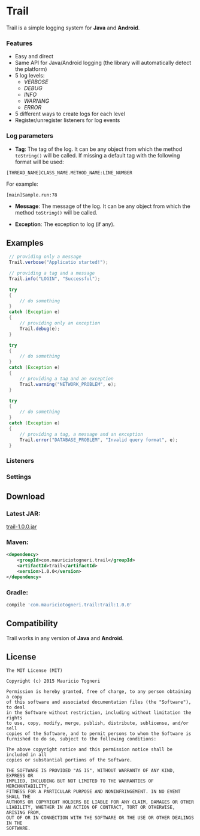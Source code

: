 # Trail

Trail is a simple logging system for **Java** and **Android**.

### Features

* Easy and direct
* Same API for Java/Android logging (the library will automatically detect the platform)
* 5 log levels: 
   * _VERBOSE_
   * _DEBUG_
   * _INFO_
   * _WARNING_
   * _ERROR_
* 5 different ways to create logs for each level
* Register/unregister listeners for log events

### Log parameters

* **Tag**: The tag of the log. It can be any object from which the method `toString()` will be called. If missing a default tag with the following format will be used:

`[THREAD_NAME]CLASS_NAME.METHOD_NAME:LINE_NUMBER`

For example:

`[main]Sample.run:78`

* **Message**: The message of the log. It can be any object from which the method `toString()` will be called.


* **Exception**: The exception to log (if any).

## Examples

```java
 // providing only a message
 Trail.verbose("Applicatio started!");
```

```java
 // providing a tag and a message
 Trail.info("LOGIN", "Successful");
```

```java
 try
 {
     // do something
 }
 catch (Exception e)
 {
     // providing only an exception
     Trail.debug(e);
 }
```

```java
 try
 {
     // do something
 }
 catch (Exception e)
 {
     // providing a tag and an exception
     Trail.warning("NETWORK_PROBLEM", e);
 }
```

```java
 try
 {
     // do something
 }
 catch (Exception e)
 {
     // providing a tag, a message and an exception
     Trail.error("DATABASE_PROBLEM", "Invalid query format", e);
 }
```

### Listeners

### Settings

## Download

### Latest JAR:

[trail-1.0.0.jar][1]

### Maven:

```xml
<dependency>
    <groupId>com.mauriciotogneri.trail</groupId>
    <artifactId>trail</artifactId>
    <version>1.0.0</version>
</dependency>
```

### Gradle:

```groovy
compile 'com.mauriciotogneri.trail:trail:1.0.0'
```

## Compatibility

Trail works in any version of **Java** and **Android**.

## License

	The MIT License (MIT)

	Copyright (c) 2015 Mauricio Togneri

	Permission is hereby granted, free of charge, to any person obtaining a copy
	of this software and associated documentation files (the "Software"), to deal
	in the Software without restriction, including without limitation the rights
	to use, copy, modify, merge, publish, distribute, sublicense, and/or sell
	copies of the Software, and to permit persons to whom the Software is
	furnished to do so, subject to the following conditions:

	The above copyright notice and this permission notice shall be included in all
	copies or substantial portions of the Software.

	THE SOFTWARE IS PROVIDED "AS IS", WITHOUT WARRANTY OF ANY KIND, EXPRESS OR
	IMPLIED, INCLUDING BUT NOT LIMITED TO THE WARRANTIES OF MERCHANTABILITY,
	FITNESS FOR A PARTICULAR PURPOSE AND NONINFRINGEMENT. IN NO EVENT SHALL THE
	AUTHORS OR COPYRIGHT HOLDERS BE LIABLE FOR ANY CLAIM, DAMAGES OR OTHER
	LIABILITY, WHETHER IN AN ACTION OF CONTRACT, TORT OR OTHERWISE, ARISING FROM,
	OUT OF OR IN CONNECTION WITH THE SOFTWARE OR THE USE OR OTHER DEALINGS IN THE
	SOFTWARE.

[1]: https://www.google.com